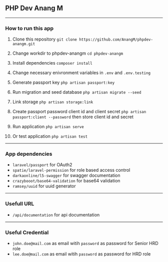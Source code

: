 ## PHP Dev Anang M
---

### How to run this app

1. Clone this repository `git clone https://github.com/AnangM/phpdev-anangm.git`

2. Change workdir to phpdev-anangm `cd phpdev-anangm`

3. Install dependencies `composer install`

4. Change necessary enivronment variables in `.env` and `.env.testing`

5. Generate passport key `php artisan passport:key`

6. Run migration and seed database `php artisan migrate --seed`

7. Link storage `php artisan storage:link`

8. Create passport password client id and client secret `php artisan passport:client --password` then store client id and secret

9. Run application `php artisan serve`

10. Or test application `php artisan test`


---
### App dependencies

- `laravel/passport` for OAuth2
- `spatie/laravel-permission` for role based access control
- `darkaonline/l5-swagger` for swagger documentation
- `crazybooot/base64-validation` for base64 validation
- `ramsey/uuid` for uuid generator

---
### Usefull URL
- `/api/documentation` for api documentation

---
### Useful Credential
- `john.doe@mail.com` as email witih `password` as password for Senior HRD role
- `lee.doe@mail.com` as email witih `password` as password for HRD role